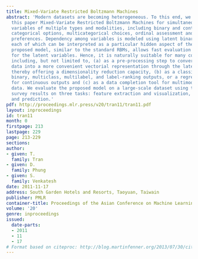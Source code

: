 ```yaml
---
title: Mixed-Variate Restricted Boltzmann Machines
abstract: 'Modern datasets are becoming heterogeneous. To this end, we present in
  this paper Mixed-Variate Restricted Boltzmann Machines for simultaneously modelling
  variables of multiple types and modalities, including binary and continuous responses,
  categorical options, multicategorical choices, ordinal assessment and category-ranked
  preferences. Dependency among variables is modeled using latent binary variables,
  each of which can be interpreted as a particular hidden aspect of the data. The
  proposed model, similar to the standard RBMs, allows fast evaluation of the posterior
  for the latent variables. Hence, it is naturally suitable for many common tasks
  including, but not limited to, (a) as a pre-processing step to convert complex input
  data into a more convenient vectorial representation through the latent posteriors,
  thereby offering a dimensionality reduction capacity, (b) as a classifier supporting
  binary, multiclass, multilabel, and label-ranking outputs, or a regression tool
  for continuous outputs and (c) as a data completion tool for multimodal and heterogeneous
  data. We evaluate the proposed model on a large-scale dataset using the world opinion
  survey results on three tasks: feature extraction and visualization, data completion
  and prediction.'
pdf: http://proceedings.mlr.press/v20/tran11/tran11.pdf
layout: inproceedings
id: tran11
month: 0
firstpage: 213
lastpage: 229
page: 213-229
sections: 
author:
- given: T.
  family: Tran
- given: D.
  family: Phung
- given: S.
  family: Venkatesh
date: 2011-11-17
address: South Garden Hotels and Resorts, Taoyuan, Taiwain
publisher: PMLR
container-title: Proceedings of the Asian Conference on Machine Learning
volume: '20'
genre: inproceedings
issued:
  date-parts:
  - 2011
  - 11
  - 17
# Format based on citeproc: http://blog.martinfenner.org/2013/07/30/citeproc-yaml-for-bibliographies/
---
```

